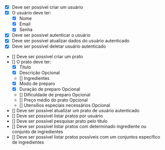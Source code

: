 - [x] Deve ser possível criar um usuário
- [x] O usuário deve ter:
  - [x] Nome
  - [x] Email
  - [x] Senha
- [x] Deve ser possível autenticar o usuário
- [x] Deve ser possível atualizar dados do usuário autenticado
- [x] Deve ser possível deletar usuário autenticado
- [] Deve ser possível criar um prato
- [] O prato deve ter:
  - [x] Título
  - [x] Descrição Opcional
  - [] Ingredientes
  - [x] Modo de preparo
  - [x] Duração de preparo Opcional
  - [] Dificuldade de preparo Opcional
  - [] Preço médio do prato Opcional
  - [] Utensílios especiais necessários Opcional
- [] Deve ser possível atualizar um prato de usuário autenticado
- [] Deve ser possível listar pratos por usuário
- [] Deve ser possível pesquisar prato pelo título
- [] Deve ser possível listar pratos com determinado ingrediente ou conjunto de ingredientes
- [] Deve ser possível listar pratos possíveis com um conjuntos específico de ingredientes